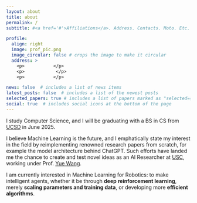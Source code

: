 ```yaml
---
layout: about
title: about
permalink: /
subtitle: #<a href='#'>Affiliations</a>. Address. Contacts. Moto. Etc.

profile:
  align: right
  image: prof_pic.png
  image_circular: false # crops the image to make it circular
  address: >
    <p>      ‎     </p>
    <p>      ‎      </p>
    <p>       ‎    </p>

news: false  # includes a list of news items
latest_posts: false  # includes a list of the newest posts
selected_papers: true # includes a list of papers marked as "selected={true}"
social: true  # includes social icons at the bottom of the page
---
```


I study Computer Science, and I will be graduating with a BS in CS from [UCSD](https://ucsd.edu/) in June 2025.

I believe Machine Learning is the future, and I emphatically state my interest in the field by reimplementing renowned research papers from scratch, for example the model architecture behind ChatGPT. Such efforts have landed me the chance to create and test novel ideas as an AI Researcher at [USC](https://www.usc.edu/), working under Prof. [Yue Wang](https://yuewang.xyz/).

I am currently interested in Machine Learning for Robotics: to make intelligent agents, whether it be through **deep reinforcement learning**, merely **scaling parameters and training data**, or developing more **efficient algorithms**.
